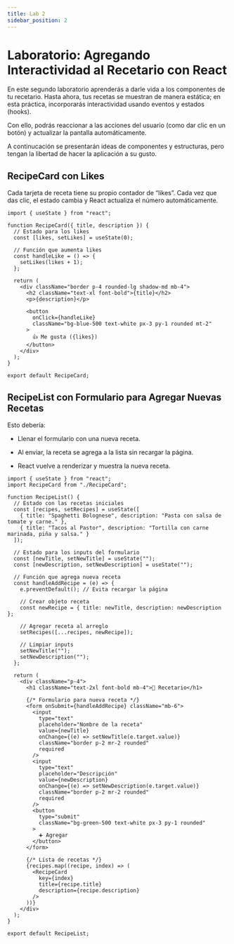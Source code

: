 ```yaml
---
title: Lab 2
sidebar_position: 2
---
```


# Laboratorio: Agregando Interactividad al Recetario con React

En este segundo laboratorio aprenderás a darle vida a los componentes de tu recetario. Hasta ahora, tus recetas se muestran de manera estática; en esta práctica, incorporarás interactividad usando eventos y estados (hooks).

Con ello, podrás reaccionar a las acciones del usuario (como dar clic en un botón) y actualizar la pantalla automáticamente.

A continucación se presentarán ideas de componentes y estructuras, pero tengan la libertad de hacer la aplicación a su gusto.

## RecipeCard con Likes

Cada tarjeta de receta tiene su propio contador de “likes”. Cada vez que das clic, el estado cambia y React actualiza el número automáticamente.

```
import { useState } from "react";

function RecipeCard({ title, description }) {
  // Estado para los likes
  const [likes, setLikes] = useState(0);

  // Función que aumenta likes
  const handleLike = () => {
    setLikes(likes + 1);
  };

  return (
    <div className="border p-4 rounded-lg shadow-md mb-4">
      <h2 className="text-xl font-bold">{title}</h2>
      <p>{description}</p>
      
      <button 
        onClick={handleLike}
        className="bg-blue-500 text-white px-3 py-1 rounded mt-2"
      >
        👍 Me gusta ({likes})
      </button>
    </div>
  );
}

export default RecipeCard;
```

## RecipeList con Formulario para Agregar Nuevas Recetas

Esto debería:

- Llenar el formulario con una nueva receta.

- Al enviar, la receta se agrega a la lista sin recargar la página.

- React vuelve a renderizar y muestra la nueva receta.

```
import { useState } from "react";
import RecipeCard from "./RecipeCard";

function RecipeList() {
  // Estado con las recetas iniciales
  const [recipes, setRecipes] = useState([
    { title: "Spaghetti Bolognese", description: "Pasta con salsa de tomate y carne." },
    { title: "Tacos al Pastor", description: "Tortilla con carne marinada, piña y salsa." }
  ]);

  // Estado para los inputs del formulario
  const [newTitle, setNewTitle] = useState("");
  const [newDescription, setNewDescription] = useState("");

  // Función que agrega nueva receta
  const handleAddRecipe = (e) => {
    e.preventDefault(); // Evita recargar la página

    // Crear objeto receta
    const newRecipe = { title: newTitle, description: newDescription };

    // Agregar receta al arreglo
    setRecipes([...recipes, newRecipe]);

    // Limpiar inputs
    setNewTitle("");
    setNewDescription("");
  };

  return (
    <div className="p-4">
      <h1 className="text-2xl font-bold mb-4">📖 Recetario</h1>

      {/* Formulario para nueva receta */}
      <form onSubmit={handleAddRecipe} className="mb-6">
        <input
          type="text"
          placeholder="Nombre de la receta"
          value={newTitle}
          onChange={(e) => setNewTitle(e.target.value)}
          className="border p-2 mr-2 rounded"
          required
        />
        <input
          type="text"
          placeholder="Descripción"
          value={newDescription}
          onChange={(e) => setNewDescription(e.target.value)}
          className="border p-2 mr-2 rounded"
          required
        />
        <button 
          type="submit"
          className="bg-green-500 text-white px-3 py-1 rounded"
        >
          ➕ Agregar
        </button>
      </form>

      {/* Lista de recetas */}
      {recipes.map((recipe, index) => (
        <RecipeCard 
          key={index}
          title={recipe.title}
          description={recipe.description}
        />
      ))}
    </div>
  );
}

export default RecipeList;
```